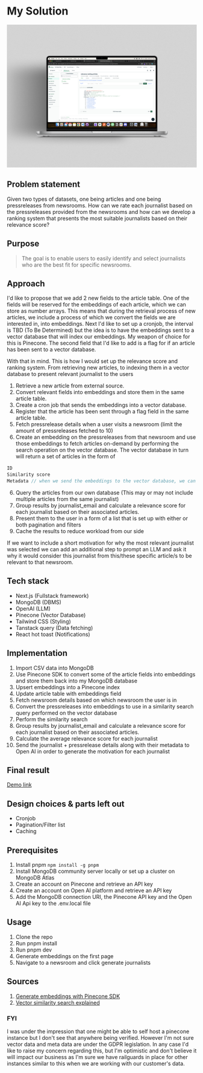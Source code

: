 # My Solution

![mockup](mockup.png)

## Problem statement

Given two types of datasets, one being articles and one being pressreleases from newsrooms. How can we rate each journalist based on the pressreleases provided from the newsrooms and how can we develop a ranking system that presents the most suitable journalists based on their relevance score?

## Purpose

> The goal is to enable users to easily identify and select journalists who are the best fit for specific newsrooms.

## Approach

I'd like to propose that we add 2 new fields to the article table. One of the fields will be reserved for the embeddings of each article, which we can store as number arrays. This means that during the retrieval process of new articles, we include a process of which we convert the fields we are interested in, into embeddings. Next I'd like to set up a cronjob, the interval is TBD (To Be Determined) but the idea is to have the embeddings sent to a vector database that will index our embeddings. My weapon of choice for this is Pinecone. The second field that I'd like to add is a flag for if an article has been sent to a vector database.

With that in mind. This is how I would set up the relevance score and ranking system. From retrieving new articles, to indexing them in a vector database to present relevant journalist to the users

1. Retrieve a new article from external source.
2. Convert relevant fields into embeddings and store them in the same article table.
3. Create a cron job that sends the embeddings into a vector database.
4. Register that the article has been sent through a flag field in the same article table.
5. Fetch pressrelease details when a user visits a newsroom (limit the amount of pressreleases fetched to 10)
6. Create an embedding on the pressreleases from that newsroom and use those embeddings to fetch articles on-demand by performing the search operation on the vector database. The vector database in turn will return a set of articles in the form of

```ts
ID
Similarity score
Metadata // when we send the embeddings to the vector database, we can specify certain metadata that we can later use to retrieve data from our own database
```

6. Query the articles from our own database (This may or may not include multiple articles from the same journalist)
7. Group results by journalist_email and calculate a relevance score for each journalist based on their associated articles.
8. Present them to the user in a form of a list that is set up with either or both pagination and filters
9. Cache the results to reduce workload from our side

If we want to include a short motivation for why the most relevant journalist was selected we can add an additional step to prompt an LLM and ask it why it would consider this journalist from this/these specific article/s to be relevant to that newsroom.

## Tech stack

- Next.js (Fullstack framework)
- MongoDB (DBMS)
- OpenAI (LLM)
- Pinecone (Vector Database)
- Tailwind CSS (Styling)
- Tanstack query (Data fetching)
- React hot toast (Notifications)

## Implementation

1. Import CSV data into MongoDB
2. Use Pinecone SDK to convert some of the article fields into embeddings and store them back into my MongoDB database
3. Upsert embeddings into a Pinecone index
4. Update article table with embeddings field
5. Fetch newsroom details based on which newsroom the user is in
6. Convert the pressreleases into embeddings to use in a similarity search query performed on the vector database
7. Perform the similarity search
8. Group results by journalist_email and calculate a relevance score for each journalist based on their associated articles.
9. Calculate the average relevance score for each journalist
10. Send the journalist + pressrelease details along with their metadata to Open AI in order to generate the motivation for each journalist

## Final result

[Demo link](https://relevance-ranking.vercel.app/)

## Design choices & parts left out

- Cronjob
- Pagination/Filter list
- Caching

## Prerequisites

1. Install pnpm `npm install -g pnpm`
2. Install MongoDB community server locally or set up a cluster on MongoDB Atlas
3. Create an account on Pinecone and retrieve an API key
4. Create an account on Open AI platform and retrieve an API key
5. Add the MongoDB connection URI, the Pinecone API key and the Open AI Api key to the .env.local file

## Usage

1. Clone the repo
2. Run pnpm install
3. Run pnpm dev
4. Generate embeddings on the first page
5. Navigate to a newsroom and click generate journalists

## Sources

1. [Generate embeddings with Pinecone SDK](https://docs.pinecone.io/guides/inference/generate-embeddings)
2. [Vector similarity search explained](https://www.pinecone.io/learn/vector-similarity/)

### FYI

I was under the impression that one might be able to self host a pinecone instance but I don't see that anywhere being verified. However I'm not sure vector data and meta data are under the GDPR legislation. In any case I'd like to raise my concern regarding this, but I'm optimistic and don't believe it will impact our business as I'm sure we have railguards in place for other instances similar to this when we are working with our customer's data.

